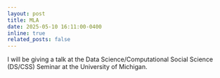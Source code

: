 ```yaml
---
layout: post
title: MLA
date: 2025-05-10 16:11:00-0400
inline: true
related_posts: false
---
```


I will be giving a talk at the Data Science/Computational Social Science (DS/CSS) Seminar at the University of Michigan.